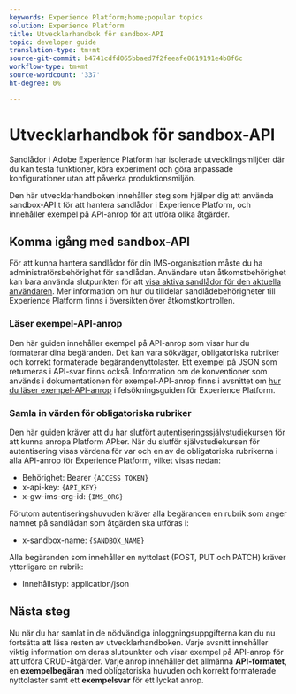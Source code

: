 ```yaml
---
keywords: Experience Platform;home;popular topics
solution: Experience Platform
title: Utvecklarhandbok för sandbox-API
topic: developer guide
translation-type: tm+mt
source-git-commit: b4741cdfd065bbaed7f2feeafe8619191e4b8f6c
workflow-type: tm+mt
source-wordcount: '337'
ht-degree: 0%

---
```



# Utvecklarhandbok för sandbox-API

Sandlådor i Adobe Experience Platform har isolerade utvecklingsmiljöer där du kan testa funktioner, köra experiment och göra anpassade konfigurationer utan att påverka produktionsmiljön.

Den här utvecklarhandboken innehåller steg som hjälper dig att använda sandbox-API:t för att hantera sandlådor i Experience Platform, och innehåller exempel på API-anrop för att utföra olika åtgärder.

## Komma igång med sandbox-API

För att kunna hantera sandlådor för din IMS-organisation måste du ha administratörsbehörighet för sandlådan. Användare utan åtkomstbehörighet kan bara använda slutpunkten för att [visa aktiva sandlådor för den aktuella användaren](./list-active-sandboxes.md). Mer information om hur du tilldelar sandlådebehörigheter till Experience Platform finns i översikten över [](../../access-control/home.md) åtkomstkontrollen.

### Läser exempel-API-anrop

Den här guiden innehåller exempel på API-anrop som visar hur du formaterar dina begäranden. Det kan vara sökvägar, obligatoriska rubriker och korrekt formaterade begärandenyttolaster. Ett exempel på JSON som returneras i API-svar finns också. Information om de konventioner som används i dokumentationen för exempel-API-anrop finns i avsnittet om [hur du läser exempel-API-anrop](../../landing/troubleshooting.md#how-do-i-format-an-api-request) i felsökningsguiden för Experience Platform.

### Samla in värden för obligatoriska rubriker

Den här guiden kräver att du har slutfört [autentiseringssjälvstudiekursen](../../tutorials/authentication.md) för att kunna anropa Platform API:er. När du slutför självstudiekursen för autentisering visas värdena för var och en av de obligatoriska rubrikerna i alla API-anrop för Experience Platform, vilket visas nedan:

* Behörighet: Bearer `{ACCESS_TOKEN}`
* x-api-key: `{API_KEY}`
* x-gw-ims-org-id: `{IMS_ORG}`

Förutom autentiseringshuvuden kräver alla begäranden en rubrik som anger namnet på sandlådan som åtgärden ska utföras i:

* x-sandbox-name: `{SANDBOX_NAME}`

Alla begäranden som innehåller en nyttolast (POST, PUT och PATCH) kräver ytterligare en rubrik:

* Innehållstyp: application/json

## Nästa steg

Nu när du har samlat in de nödvändiga inloggningsuppgifterna kan du nu fortsätta att läsa resten av utvecklarhandboken. Varje avsnitt innehåller viktig information om deras slutpunkter och visar exempel på API-anrop för att utföra CRUD-åtgärder. Varje anrop innehåller det allmänna **API-formatet**, en **exempelbegäran** med obligatoriska huvuden och korrekt formaterade nyttolaster samt ett **exempelsvar** för ett lyckat anrop.